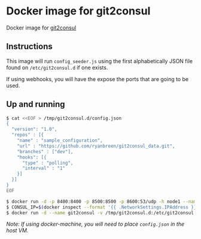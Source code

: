 # Docker image for git2consul

Docker image for [git2consul](https://github.com/Cimpress-MCP/git2consul)


## Instructions

This image will run `config_seeder.js` using the first alphabetically JSON file found on `/etc/git2consul.d` if one exists.

If using webhooks, you will have the expose the ports that are going to be used.

## Up and running

```bash
$ cat <<EOF > /tmp/git2consul.d/config.json
{
  "version": "1.0",
  "repos" : [{
    "name" : "sample_configuration",
    "url" : "https://github.com/ryanbreen/git2consul_data.git",
    "branches" : ["dev"],
    "hooks": [{
      "type" : "polling",
      "interval" : "1"
    }]
  }]
}
EOF

$ docker run -d -p 8400:8400 -p 8500:8500 -p 8600:53/udp -h node1 --name consul progrium/consul -server -bootstrap
$ CONSUL_IP=$(docker inspect --format '{{ .NetworkSettings.IPAddress }}' consul)
$ docker run -d --name git2consul -v /tmp/git2consul.d:/etc/git2consul.d cimpress/git2consul --endpoint $CONSUL_IP --port 8500
```

*Note: If using docker-machine, you will need to place `config.json` in the host VM.*
